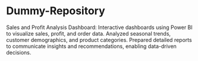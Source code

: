 # Dummy-Repository
Sales and Profit Analysis Dashboard: Interactive dashboards using Power BI to visualize sales, profit, and order data. Analyzed seasonal trends, customer demographics, and product categories. Prepared detailed reports to communicate insights and recommendations, enabling data-driven decisions.
